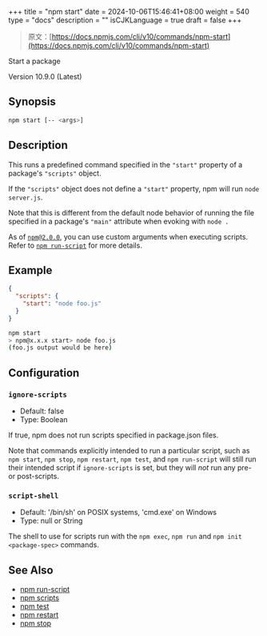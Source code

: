 +++
title = "npm start"
date = 2024-10-06T15:46:41+08:00
weight = 540
type = "docs"
description = ""
isCJKLanguage = true
draft = false
+++

> 原文：[https://docs.npmjs.com/cli/v10/commands/npm-start](https://docs.npmjs.com/cli/v10/commands/npm-start)

Start a package



Version 10.9.0 (Latest)

## Synopsis



```bash
npm start [-- <args>]
```

## Description

This runs a predefined command specified in the `"start"` property of a package's `"scripts"` object.

If the `"scripts"` object does not define a `"start"` property, npm will run `node server.js`.

Note that this is different from the default node behavior of running the file specified in a package's `"main"` attribute when evoking with `node .`

As of [`npm@2.0.0`](https://blog.npmjs.org/post/98131109725/npm-2-0-0), you can use custom arguments when executing scripts. Refer to [`npm run-script`](https://docs.npmjs.com/cli/v10/commands/npm-run-script) for more details.

## Example



```json
{
  "scripts": {
    "start": "node foo.js"
  }
}
```



```bash
npm start
> npm@x.x.x start> node foo.js
(foo.js output would be here)
```

## Configuration

### `ignore-scripts`

- Default: false
- Type: Boolean

If true, npm does not run scripts specified in package.json files.

Note that commands explicitly intended to run a particular script, such as `npm start`, `npm stop`, `npm restart`, `npm test`, and `npm run-script` will still run their intended script if `ignore-scripts` is set, but they will *not* run any pre- or post-scripts.

### `script-shell`

- Default: '/bin/sh' on POSIX systems, 'cmd.exe' on Windows
- Type: null or String

The shell to use for scripts run with the `npm exec`, `npm run` and `npm init <package-spec>` commands.

## See Also

- [npm run-script](https://docs.npmjs.com/cli/v10/commands/npm-run-script)
- [npm scripts](https://docs.npmjs.com/cli/v10/using-npm/scripts)
- [npm test](https://docs.npmjs.com/cli/v10/commands/npm-test)
- [npm restart](https://docs.npmjs.com/cli/v10/commands/npm-restart)
- [npm stop](https://docs.npmjs.com/cli/v10/commands/npm-stop)